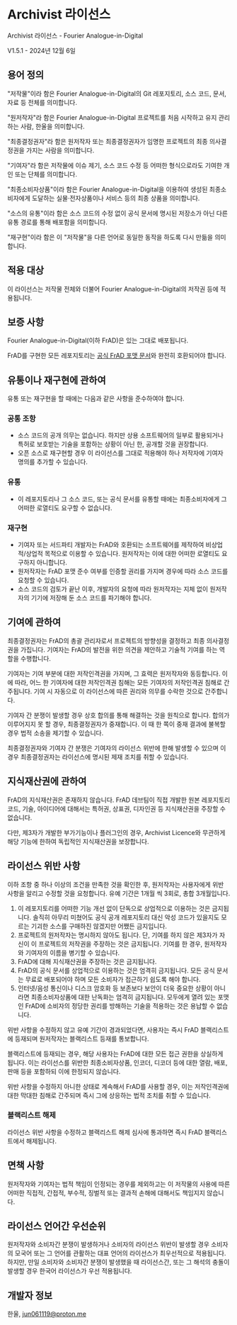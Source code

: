 # Archivist 라이선스

Archivist 라이선스 - Fourier Analogue-in-Digital

V1.5.1 - 2024년 12월 6일

## 용어 정의

"저작물"이라 함은 Fourier Analogue-in-Digital의 Git 레포지토리, 소스 코드, 문서, 자료 등 전체를 의미합니다.

"원저작자"라 함은 Fourier Analogue-in-Digital 프로젝트를 처음 시작하고 유지 관리하는 사람, 한울을 의미합니다.

"최종결정권자"라 함은 원저작자 또는 최종결정권자가 임명한 프로젝트의 최종 의사결정권을 가지는 사람을 의미합니다.

"기여자"라 함은 저작물에 이슈 제기, 소스 코드 수정 등 어떠한 형식으로라도 기여한 개인 또는 단체를 의미합니다.

"최종소비자상품"이라 함은 Fourier Analogue-in-Digital을 이용하여 생성된 최종소비자에게 도달하는 실물·전자상품이나 서비스 등의 최종 상품을 의미합니다.

"소스의 유통"이라 함은 소스 코드의 수정 없이 공식 문서에 명시된 저장소가 아닌 다른 유통 경로를 통해 배포함을 의미합니다.

"재구현"이라 함은 이 "저작물"을 다른 언어로 동일한 동작을 하도록 다시 만듦을 의미합니다.

## 적용 대상

이 라이선스는 저작물 전체와 더불어 Fourier Analogue-in-Digital의 저작권 등에 적용됩니다.

## 보증 사항

Fourier Analogue-in-Digital(이하 FrAD)은 있는 그대로 배포됩니다.

FrAD를 구현한 모든 레포지토리는 [공식 FrAD 포맷 문서](https://mikhael-openworkspace.notion.site/Format-specs-727affae8db043f2b50372d91d534368?pvs=4)와 완전히 호환되어야 합니다.

## 유통이나 재구현에 관하여

유통 또는 재구현을 할 때에는 다음과 같은 사항을 준수하여야 합니다.

### 공통 조항

- 소스 코드의 공개 의무는 없습니다. 하지만 상용 소프트웨어의 일부로 활용되거나 특허로 보호받는 기술을 포함하는 상황이 아닌 한, 공개할 것을 권장합니다.
- 오픈 소스로 재구현할 경우 이 라이선스를 그대로 적용해야 하나 저작자에 기여자 명의를 추가할 수 있습니다.

### 유통

- 이 레포지토리나 그 소스 코드, 또는 공식 문서를 유통할 때에는 최종소비자에게 그 어떠한 로열티도 요구할 수 없습니다.

### 재구현

- 기여자 또는 서드파티 개발자는 FrAD와 호환되는 소프트웨어를 제작하여 비상업적/상업적 목적으로 이용할 수 있습니다. 원저작자는 이에 대한 어떠한 로열티도 요구하지 아니합니다.
- 원저작자는 FrAD 포맷 준수 여부를 인증할 권리를 가지며 경우에 따라 소스 코드를 요청할 수 있습니다.
- 소스 코드의 검토가 끝난 이후, 개발자의 요청에 따라 원저작자는 지체 없이 원저작자의 기기에 저장해 둔 소스 코드를 파기해야 합니다.

## 기여에 관하여

최종결정권자는 FrAD의 총괄 관리자로서 프로젝트의 방향성을 결정하고 최종 의사결정권을 가집니다. 기여자는 FrAD의 발전을 위한 의견을 제안하고 기술적 기여를 하는 역할을 수행합니다.

기여자는 기여 부분에 대한 저작인격권을 가지며, 그 효력은 원저작자와 동등합니다. 이에 따라, 어느 한 기여자에 대한 저작인격권 침해는 모든 기여자의 저작인격권 침해로 간주됩니다. 기여 시 자동으로 이 라이선스에 따른 권리와 의무를 수락한 것으로 간주합니다.

기여자 간 분쟁이 발생할 경우 상호 합의를 통해 해결하는 것을 원칙으로 합니다. 합의가 이루어지지 못 할 경우, 최종결정권자가 중재합니다. 이 때 한 쪽이 중재 결과에 불복할 경우 법적 소송을 제기할 수 있습니다.

최종결정권자와 기여자 간 분쟁은 기여자의 라이선스 위반에 한해 발생할 수 있으며 이 경우 최종결정권자는 라이선스에 명시된 제재 조치를 취할 수 있습니다.

## 지식재산권에 관하여

FrAD의 지식재산권은 존재하지 않습니다. FrAD 데브팀이 직접 개발한 원본 레포지토리 코드, 기술, 아이디어에 대해서는 특허권, 상표권, 디자인권 등 지식재산권을 주장할 수 없습니다.

다만, 제3자가 개발한 부가기능이나 플러그인의 경우, Archivist Licence와 무관하게 해당 기능에 한하여 독립적인 지식재산권을 보장합니다.

## 라이선스 위반 사항

이하 조항 중 하나 이상의 조건을 만족한 것을 확인한 후, 원저작자는 사용자에게 위반 사항을 알리고 수정할 것을 요청합니다. 유예 기간은 1개월 씩 3회로, 총합 3개월입니다.

1. 이 레포지토리를 어떠한 기능 개선 없이 단독으로 상업적으로 이용하는 것은 금지됩니다. 솔직히 아무리 미쳤어도 공식 공개 레포지토리 대신 악성 코드가 있을지도 모르는 기괴한 소스를 구매하진 않겠지만 어쨌든 금지입니다.
2. 프로젝트의 원저작자는 명시하지 않아도 됩니다. 단, 기여를 하지 않은 제3자가 자신이 이 프로젝트의 저작권을 주장하는 것은 금지됩니다. 기여를 한 경우, 원저작자와 기여자의 이름을 병기할 수 있습니다.
3. FrAD에 대해 지식재산권을 주장하는 것은 금지됩니다.
4. FrAD의 공식 문서를 상업적으로 이용하는 것은 엄격히 금지됩니다. 모든 공식 문서는 무료로 배포되어야 하며 모든 소비자가 접근하기 쉽도록 해야 합니다.
5. 인터넷/음성 통신이나 디스크 암호화 등 보존보다 보안이 더욱 중요한 상황이 아니라면 최종소비자상품에 대한 난독화는 엄격히 금지됩니다. 모두에게 열려 있는 포맷인 FrAD에 소비자의 정당한 권리를 방해하는 기술을 적용하는 것은 용납할 수 없습니다.

위반 사항을 수정하지 않고 유예 기간이 경과되었다면, 사용자는 즉시 FrAD 블랙리스트에 등재되며 원저작자는 블랙리스트 등재를 통보합니다.

블랙리스트에 등재되는 경우, 해당 사용자는 FrAD에 대한 모든 접근 권한을 상실하게 됩니다. 이는 라이선스를 위반한 최종소비자상품, 인코더, 디코더 등에 대한 열람, 배포, 판매 등을 포함하되 이에 한정되지 않습니다.

위반 사항을 수정하지 아니한 상태로 계속해서 FrAD를 사용할 경우, 이는 저작인격권에 대한 막대한 침해로 간주되며 즉시 그에 상응하는 법적 조치를 취할 수 있습니다.

### 블랙리스트 해제

라이선스 위반 사항을 수정하고 블랙리스트 해제 심사에 통과하면 즉시 FrAD 블랙리스트에서 해제됩니다.

## 면책 사항

원저작자와 기여자는 법적 책임이 인정되는 경우를 제외하고는 이 저작물의 사용에 따른 어떠한 직접적, 간접적, 부수적, 징벌적 또는 결과적 손해에 대해서도 책임지지 않습니다.

## 라이선스 언어간 우선순위

원저작자와 소비자간 분쟁이 발생하거나 소비자의 라이선스 위반이 발생할 경우 소비자의 모국어 또는 그 언어를 관활하는 대표 언어의 라이선스가 최우선적으로 적용됩니다. 하지만, 만일 소비자와 소비자간 분쟁이 발생했을 때 라이선스간, 또는 그 해석의 충돌이 발생할 경우 한국어 라이선스가 우선 적용됩니다.

## 개발자 정보

한울, <jun061119@proton.me>
